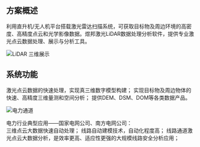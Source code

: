 ## 方案概述 

利用直升机/无人机平台搭载激光雷达扫描系统，可获取目标物及周边环境的高密度、高精度点云和光学影像数据。煜邦激光LiDAR数据处理分析软件，提供专业激光点云数据处理、展示与分析工具。

![LiDAR 三维展示](http://static1.asmatrix.com/ImageLib/11-产品截图/lidar/lidar-002.jpg)

## 系统功能

激光点云数据的快速处理，实现真三维数字模型构建；
实现目标物及周边物体的快速、高精度三维量测和空间分析；
提供DEM、DSM、DOM等各类数据产品。

![电力通道](http://static1.asmatrix.com/ImageLib/11-产品截图/lidar/lidar-001.jpg)

电力行业典型应用——国家电网公司、南方电网公司：  
三维点云大数据快速自动处理；
线路自动建模技术，自动化程度高；
线路通道激光点云大数据分析，是效率更高、适应性更强的大规模线路安全分析应用；
